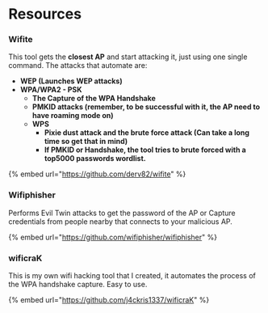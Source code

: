 # Resources

### Wifite

This tool gets the **closest AP** and start attacking it, just using one single command. The attacks that automate are:

* **WEP (Launches WEP attacks)**
* **WPA/WPA2 - PSK**
  * **The Capture of the WPA Handshake**
  * **PMKID attacks (remember, to be successful with it, the AP need to have roaming mode on)**
  * **WPS**&#x20;
    * **Pixie dust attack and the brute force attack (Can take a long time so get that in mind)**
    * **If PMKID or Handshake, the tool tries to brute forced with a top5000 passwords wordlist.**

{% embed url="https://github.com/derv82/wifite" %}

### Wifiphisher

Performs Evil Twin attacks to get the password of the AP or Capture credentials from people nearby that connects to your malicious AP.

{% embed url="https://github.com/wifiphisher/wifiphisher" %}

### wificraK

This is my own wifi hacking tool that I created, it automates the process of the WPA handshake capture. Easy to use.

{% embed url="https://github.com/j4ckris1337/wificraK" %}
